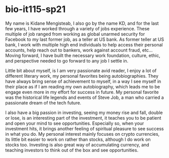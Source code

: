 # bio-it115-sp21

My name is Kidane Mengisteab, I also go by the name KD, and for the last few years, I have worked through a variety of jobs experience. These multiple of job ranged from working as global unarmed security for Facebook to my last former job, as a teller at US bank. As former teller at US bank, I work with multiple high end individuals to help access their personal accounts, help reach out to bankers, work against account fraud, etc... Moving forward, I have built the necessary work foundation, culture, ethic, and perspective needed to go forward to any job I settle in. 

Little bit about myself, is I am very passionate avid reader, I enjoy a lot of different literary work, my personal favorites being autobiographies. They have always bring sense of achievement to myself, in a way I see myself in their place as if I am reading my own autobiography, which leads me to be engage even more in my effort for success in future.  My personal favorite was the historical life legends and events of Steve Job, a man who carried a passionate dream of the tech future.

 I also have a big passion in investing, seeing my money rise and fall, double or lose, is an interesting part of the investment, it teaches you to be patient and open your mind to see opportunities.  Especially so, when your investment hits, it brings another feeling of spiritual pleasure to see success in what you do.  My personal interest mainly focuses on crypto currencies, its little bit easier to work on rather than stocks, although I do work on stocks too. Investing is also great way of accumulating currency, and teaching investors to think out of the box and see opportunities.

